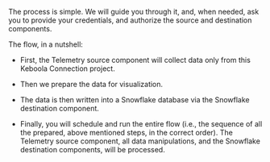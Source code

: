 The process is simple. We will guide you through it, and, when needed, ask you to provide your credentials, and authorize the source and destination components.
 
The flow, in a nutshell: 
 
- First, the Telemetry source component will collect data only from this Keboola Connection project.

- Then we prepare the data for visualization.

- The data is then written into a Snowflake database via the Snowflake destination component.

- Finally, you will schedule and run the entire flow (i.e., the sequence of all the prepared, above mentioned steps, in the correct order). The Telemetry source component, all data manipulations, and the Snowflake destination components, will be processed.
